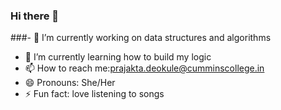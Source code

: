 ### Hi there 👋
###- 🔭 I’m currently working on data structures and algorithms
- 🌱 I’m currently learning how to build my logic
- 📫 How to reach me:prajakta.deokule@cumminscollege.in
- 😄 Pronouns: She/Her
- ⚡ Fun fact: love listening to songs

